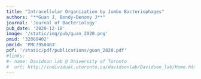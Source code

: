 ```yaml
---
title: "Intracellular Organization by Jumbo Bacteriophages"
authors: "**Guan J, Bondy-Denomy J**"
journal: 'Journal of Bacteriology'
pub_date: '2020-12-18'
image: '/static/img/pub/guan_2020.png'
pmid: '32868402'
pmcid: 'PMC7950403'
pdf: '/static/pdf/publications/guan_2020.pdf'
#links:
#- name: Davidson lab @ University of Toronto
#  url: http://individual.utoronto.ca/davidsonlab/Davidson_lab/Home.html
---
```

